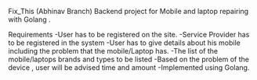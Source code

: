 Fix_This (Abhinav Branch)
Backend project for Mobile and laptop repairing with Golang .

Requirements
-User has to be registered on the site.
-Service Provider has to be registered in the system
-User has to give details about his mobile including the problem that the mobile/Laptop has.
-The list of the mobile/laptops brands and types to be listed
-Based on the problem of the device , user will be advised time and amount
-Implemented using Golang.